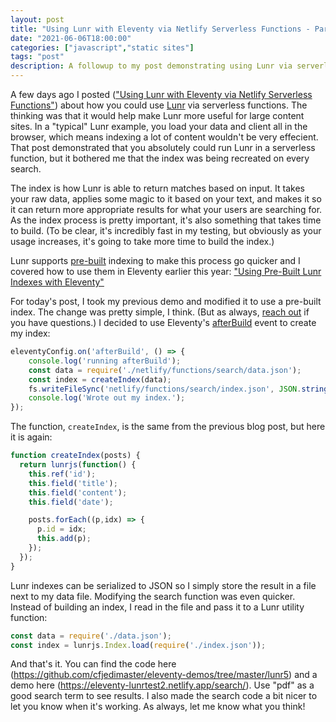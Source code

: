 ```yaml
---
layout: post
title: "Using Lunr with Eleventy via Netlify Serverless Functions - Part Two"
date: "2021-06-06T18:00:00"
categories: ["javascript","static sites"]
tags: "post"
description: A followup to my post demonstrating using Lunr via serverless functions
---
```


A few days ago I posted (["Using Lunr with Eleventy via Netlify Serverless Functions"](https://www.raymondcamden.com/2021/06/02/using-lunr-with-eleventy-via-netlify-serverless-functions)) about how you could use [Lunr](https://lunrjs.com/) via serverless functions. The thinking was that it would help make Lunr more useful for large content sites. In a "typical" Lunr example, you load your data and client all in the browser, which means indexing a lot of content wouldn't be very effecient. That post demonstrated that you absolutely could run Lunr in a serverless function, but it bothered me that the index was being recreated on every search. 

The index is how Lunr is able to return matches based on input. It takes your raw data, applies some magic to it based on your text, and makes it so it can return more appropriate results for what your users are searching for. As the index process is pretty important, it's also something that takes time to build. (To be clear, it's incredibly fast in my testing, but obviously as your usage increases, it's going to take more time to build the index.) 

Lunr supports [pre-built](https://lunrjs.com/guides/index_prebuilding.html) indexing to make this process go quicker and I covered how to use them in Eleventy earlier this year: ["Using Pre-Built Lunr Indexes with Eleventy"](https://www.raymondcamden.com/2021/01/22/using-pre-built-lunr-indexes-with-eleventy)

For today's post, I took my previous demo and modified it to use a pre-built index. The change was pretty simple, I think. (But as always, [reach out](https://twitter.com/raymondcamden) if you have questions.) I decided to use Eleventy's [afterBuild](https://www.11ty.dev/docs/events/#afterbuild) event to create my index:

```js
eleventyConfig.on('afterBuild', () => {
	console.log('running afterBuild');
	const data = require('./netlify/functions/search/data.json');
	const index = createIndex(data);
	fs.writeFileSync('netlify/functions/search/index.json', JSON.stringify(index));
	console.log('Wrote out my index.');
});
```

The function, `createIndex`, is the same from the previous blog post, but here it is again:

```js
function createIndex(posts) {
  return lunrjs(function() {
    this.ref('id');
    this.field('title');
    this.field('content');
    this.field('date');

    posts.forEach((p,idx) => {
      p.id = idx;
      this.add(p);
    });
  });
}
```

Lunr indexes can be serialized to JSON so I simply store the result in a file next to my data file. Modifying the search function was even quicker. Instead of building an index, I read in the file and pass it to a Lunr utility function:

```js
const data = require('./data.json');
const index = lunrjs.Index.load(require('./index.json'));
```

And that's it. You can find the code here (<https://github.com/cfjedimaster/eleventy-demos/tree/master/lunr5>) and a demo here (<https://eleventy-lunrtest2.netlify.app/search/>). Use "pdf" as a good search term to see results. I also made the search code a bit nicer to let you know when it's working. As always, let me know what you think!

